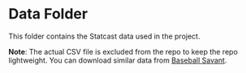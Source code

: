 # Data Folder

This folder contains the Statcast data used in the project.

**Note**: The actual CSV file is excluded from the repo to keep the repo lightweight. You can download similar data from [Baseball Savant](https://baseballsavant.mlb.com/statcast_search).
